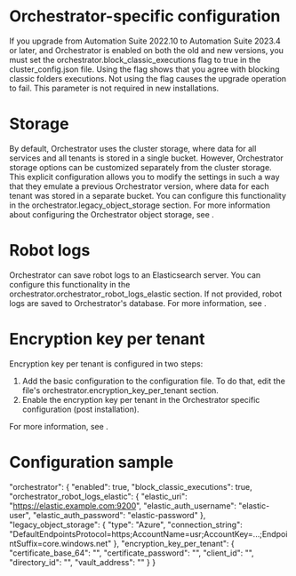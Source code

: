 ﻿# Orchestrator-specific configuration

If you upgrade from Automation Suite 2022.10 to Automation Suite 2023.4 or later, and Orchestrator is enabled on both the old and new versions, you must set the orchestrator.block_classic_executions flag to true in the cluster_config.json file. Using the flag shows that you agree with blocking classic folders executions. Not using the flag causes the upgrade operation to fail. This parameter is not required in new installations.

# Storage

By default, Orchestrator uses the cluster storage, where data for all services and all tenants is stored in a single bucket. However, Orchestrator storage options can be customized separately from the cluster storage. This explicit configuration allows you to modify the settings in such a way that they emulate a previous Orchestrator version, where data for each tenant was stored in a separate bucket. You can configure this functionality in the orchestrator.legacy_object_storage section. For more information about configuring the Orchestrator object storage, see .

# Robot logs

Orchestrator can save robot logs to an Elasticsearch server. You can configure this functionality in the orchestrator.orchestrator_robot_logs_elastic section. If not provided, robot logs are saved to Orchestrator's database. For more information, see .

# Encryption key per tenant

Encryption key per tenant is configured in two steps:

1. Add the basic configuration to the configuration file. To do that, edit the file's orchestrator.encryption_key_per_tenant section.
2. Enable the encryption key per tenant in the Orchestrator specific configuration (post installation).

For more information, see .

# Configuration sample

"orchestrator": {
  "enabled": true,
  "block_classic_executions": true,
  "orchestrator_robot_logs_elastic": {
    "elastic_uri": "https://elastic.example.com:9200",
    "elastic_auth_username": "elastic-user",
    "elastic_auth_password": "elastic-password"
  },
  "legacy_object_storage": {
    "type": "Azure",
    "connection_string": "DefaultEndpointsProtocol=https;AccountName=usr;AccountKey=...;EndpointSuffix=core.windows.net"
  },
  "encryption_key_per_tenant": {
    "certificate_base_64": "",
    "certificate_password": "",
    "client_id": "",
    "directory_id": "",
    "vault_address": ""
  }
}
